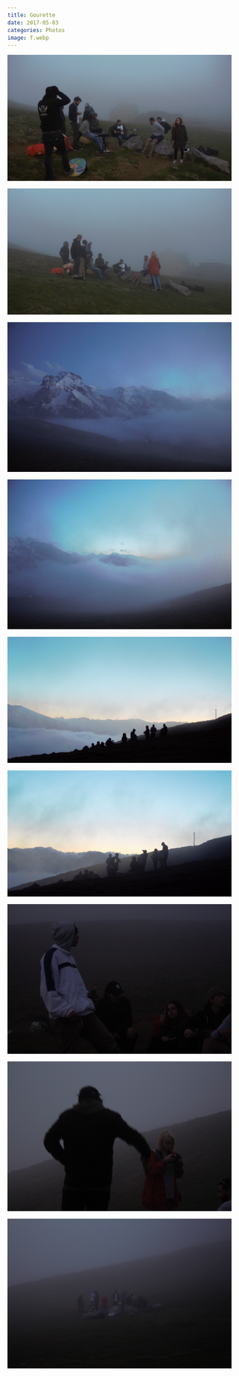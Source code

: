 ```yaml
---
title: Gourette
date: 2017-05-03
categories: Photos
image: f.webp
---
```


![](b.webp)

![](i.webp)

![](a.webp)

![](h.webp)

![](e.webp)

![](g.webp)

![](d.webp)

![](c.webp)

![](f.webp)
